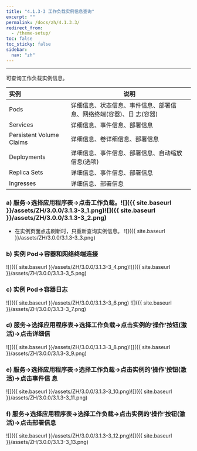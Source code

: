 ```yaml
---
title: "4.1.3-3 工作负载实例信息查询"
excerpt: ""
permalink: /docs/zh/4.1.3.3/
redirect_from:
  - /theme-setup/
toc: false
toc_sticky: false
sidebar:
  nav: "zh"
---
```


---
可查询工作负载实例信息。

| **实例** | **说明** |
| :--- | --- |
| Pods | 详细信息、状态信息、事件信息、部署信息、网络终端(容器)、日 志(容器) |
| Services | 详细信息、事件信息、部署信息 |
| Persistent Volume Claims | 详细信息、卷详细信息、部署信息 |
| Deployments | 详细信息、事件信息、部署信息、自动缩放信息(选项) |
| Replica Sets | 详细信息、事件信息、部署信息 |
| Ingresses | 详细信息、部署信息 |

### a\) 服务→选择应用程序表→点击工作负载。![]({{ site.baseurl }}/assets/ZH/3.0.0/3.1.3-3_1.png)![]({{ site.baseurl }}/assets/ZH/3.0.0/3.1.3-3_2.png)
* 在实例页面点击刷新时，只重新查询实例信息。
![]({{ site.baseurl }}/assets/ZH/3.0.0/3.1.3-3_3.png)


### b\) 实例 Pod→容器和网络终端连接
![]({{ site.baseurl }}/assets/ZH/3.0.0/3.1.3-3_4.png)![]({{ site.baseurl }}/assets/ZH/3.0.0/3.1.3-3_5.png)

### c\) 实例 Pod→容器日志
![]({{ site.baseurl }}/assets/ZH/3.0.0/3.1.3-3_6.png) ![]({{ site.baseurl }}/assets/ZH/3.0.0/3.1.3-3_7.png)

### d\) 服务→选择应用程序表→选择工作负载→点击实例的‘操作’按钮(激活)→点击详细信
![]({{ site.baseurl }}/assets/ZH/3.0.0/3.1.3-3_8.png)![]({{ site.baseurl }}/assets/ZH/3.0.0/3.1.3-3_9.png)

### e\) 服务→选择应用程序表→选择工作负载→点击实例的‘操作’按钮(激活)→点击事件信 息
![]({{ site.baseurl }}/assets/ZH/3.0.0/3.1.3-3_10.png)![]({{ site.baseurl }}/assets/ZH/3.0.0/3.1.3-3_11.png)

### f\) 服务→选择应用程序表→选择工作负载→点击实例的‘操作’按钮(激活)→点击部署信息
![]({{ site.baseurl }}/assets/ZH/3.0.0/3.1.3-3_12.png)![]({{ site.baseurl }}/assets/ZH/3.0.0/3.1.3-3_13.png)
